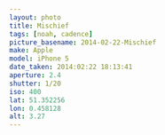 ```yaml
---
layout: photo
title: Mischief
tags: [noah, cadence]
picture_basename: 2014-02-22-Mischief
make: Apple
model: iPhone 5
date_taken: 2014:02:22 18:13:41
aperture: 2.4
shutter: 1/20
iso: 400
lat: 51.352256
lon: 0.458128
alt: 3.27
---
```



